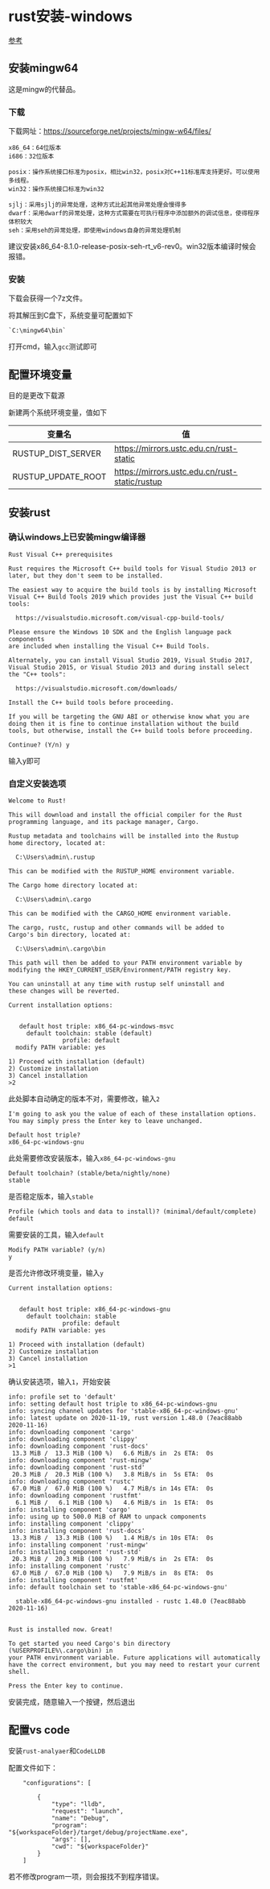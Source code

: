 # rust安装-windows

[参考](https://blog.csdn.net/zhmh326/article/details/103805485)

## 安装mingw64

这是mingw的代替品。

### 下载

下载网址：https://sourceforge.net/projects/mingw-w64/files/

```
x86_64：64位版本
i686：32位版本

posix：操作系统接口标准为posix，相比win32，posix对C++11标准库支持更好。可以使用多线程。
win32：操作系统接口标准为win32

sjlj：采用sjlj的异常处理，这种方式比起其他异常处理会慢得多
dwarf：采用dwarf的异常处理，这种方式需要在可执行程序中添加额外的调试信息，使得程序体积较大
seh：采用seh的异常处理，即使用windows自身的异常处理机制
```

建议安装x86_64-8.1.0-release-posix-seh-rt_v6-rev0。win32版本编译时候会报错。

### 安装

下载会获得一个7z文件。

将其解压到C盘下，系统变量可配置如下

```
`C:\mingw64\bin`
```

打开cmd，输入`gcc`测试即可

## 配置环境变量

目的是更改下载源

新建两个系统环境变量，值如下

| 变量名             | 值                                             |
| ------------------ | ---------------------------------------------- |
| RUSTUP_DIST_SERVER | https://mirrors.ustc.edu.cn/rust-static        |
| RUSTUP_UPDATE_ROOT | https://mirrors.ustc.edu.cn/rust-static/rustup |



## 安装rust

### 确认windows上已安装mingw编译器

```
Rust Visual C++ prerequisites

Rust requires the Microsoft C++ build tools for Visual Studio 2013 or
later, but they don't seem to be installed.

The easiest way to acquire the build tools is by installing Microsoft
Visual C++ Build Tools 2019 which provides just the Visual C++ build
tools:

  https://visualstudio.microsoft.com/visual-cpp-build-tools/

Please ensure the Windows 10 SDK and the English language pack components
are included when installing the Visual C++ Build Tools.

Alternately, you can install Visual Studio 2019, Visual Studio 2017,
Visual Studio 2015, or Visual Studio 2013 and during install select
the "C++ tools":

  https://visualstudio.microsoft.com/downloads/

Install the C++ build tools before proceeding.

If you will be targeting the GNU ABI or otherwise know what you are
doing then it is fine to continue installation without the build
tools, but otherwise, install the C++ build tools before proceeding.

Continue? (Y/n) y
```

输入y即可

### 自定义安装选项

```
Welcome to Rust!

This will download and install the official compiler for the Rust
programming language, and its package manager, Cargo.

Rustup metadata and toolchains will be installed into the Rustup
home directory, located at:

  C:\Users\admin\.rustup

This can be modified with the RUSTUP_HOME environment variable.

The Cargo home directory located at:

  C:\Users\admin\.cargo

This can be modified with the CARGO_HOME environment variable.

The cargo, rustc, rustup and other commands will be added to
Cargo's bin directory, located at:

  C:\Users\admin\.cargo\bin

This path will then be added to your PATH environment variable by
modifying the HKEY_CURRENT_USER/Environment/PATH registry key.

You can uninstall at any time with rustup self uninstall and
these changes will be reverted.

Current installation options:


   default host triple: x86_64-pc-windows-msvc
     default toolchain: stable (default)
               profile: default
  modify PATH variable: yes

1) Proceed with installation (default)
2) Customize installation
3) Cancel installation
>2
```

此处脚本自动确定的版本不对，需要修改，输入`2`

```
I'm going to ask you the value of each of these installation options.
You may simply press the Enter key to leave unchanged.

Default host triple?
x86_64-pc-windows-gnu
```

此处需要修改安装版本，输入`x86_64-pc-windows-gnu`

```
Default toolchain? (stable/beta/nightly/none)
stable
```

是否稳定版本，输入`stable`

```
Profile (which tools and data to install)? (minimal/default/complete)
default
```

需要安装的工具，输入`default`

```
Modify PATH variable? (y/n)
y
```

是否允许修改环境变量，输入`y`

```
Current installation options:


   default host triple: x86_64-pc-windows-gnu
     default toolchain: stable
               profile: default
  modify PATH variable: yes

1) Proceed with installation (default)
2) Customize installation
3) Cancel installation
>1
```

确认安装选项，输入`1`，开始安装

```
info: profile set to 'default'
info: setting default host triple to x86_64-pc-windows-gnu
info: syncing channel updates for 'stable-x86_64-pc-windows-gnu'
info: latest update on 2020-11-19, rust version 1.48.0 (7eac88abb 2020-11-16)
info: downloading component 'cargo'
info: downloading component 'clippy'
info: downloading component 'rust-docs'
 13.3 MiB /  13.3 MiB (100 %)   6.6 MiB/s in  2s ETA:  0s
info: downloading component 'rust-mingw'
info: downloading component 'rust-std'
 20.3 MiB /  20.3 MiB (100 %)   3.8 MiB/s in  5s ETA:  0s
info: downloading component 'rustc'
 67.0 MiB /  67.0 MiB (100 %)   4.7 MiB/s in 14s ETA:  0s
info: downloading component 'rustfmt'
  6.1 MiB /   6.1 MiB (100 %)   4.6 MiB/s in  1s ETA:  0s
info: installing component 'cargo'
info: using up to 500.0 MiB of RAM to unpack components
info: installing component 'clippy'
info: installing component 'rust-docs'
 13.3 MiB /  13.3 MiB (100 %)   1.4 MiB/s in 10s ETA:  0s
info: installing component 'rust-mingw'
info: installing component 'rust-std'
 20.3 MiB /  20.3 MiB (100 %)   7.9 MiB/s in  2s ETA:  0s
info: installing component 'rustc'
 67.0 MiB /  67.0 MiB (100 %)   7.9 MiB/s in  8s ETA:  0s
info: installing component 'rustfmt'
info: default toolchain set to 'stable-x86_64-pc-windows-gnu'

  stable-x86_64-pc-windows-gnu installed - rustc 1.48.0 (7eac88abb 2020-11-16)


Rust is installed now. Great!

To get started you need Cargo's bin directory (%USERPROFILE%\.cargo\bin) in
your PATH environment variable. Future applications will automatically
have the correct environment, but you may need to restart your current shell.

Press the Enter key to continue.
```

安装完成，随意输入一个按键，然后退出

## 配置vs code

安装`rust-analyaer`和`CodeLLDB`

配置文件如下：

```
    "configurations": [

        {
            "type": "lldb",
            "request": "launch",
            "name": "Debug",
            "program": "${workspaceFolder}/target/debug/projectName.exe",
            "args": [],
            "cwd": "${workspaceFolder}"
        }
    ]
```

若不修改program一项，则会报找不到程序错误。